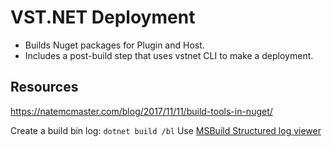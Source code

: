 # VST.NET Deployment

- Builds Nuget packages for Plugin and Host.
- Includes a post-build step that uses vstnet CLI to make a deployment.

## Resources

https://natemcmaster.com/blog/2017/11/11/build-tools-in-nuget/

Create a build bin log: `dotnet build /bl` Use [MSBuild Structured log viewer](https://www.msbuildlog.com/)